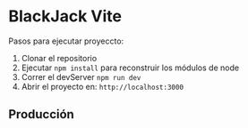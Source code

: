 # BlackJack Vite 

Pasos para ejecutar proyeccto:

1. Clonar el repositorio
2. Ejecutar ``` npm install ``` para reconstruir los módulos de node
3. Correr el devServer ``` npm run dev ``` 
4. Abrir el proyecto en: ``` http://localhost:3000 ```

## Producción
